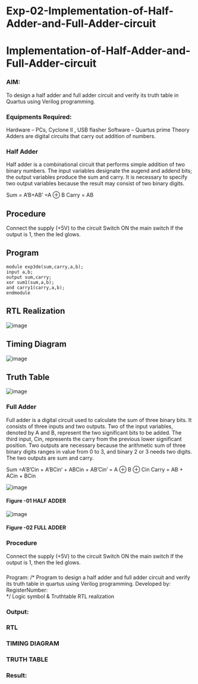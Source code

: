 # Exp-02-Implementation-of-Half-Adder-and-Full-Adder-circuit

# Implementation-of-Half-Adder-and-Full-Adder-circuit
### AIM:
To design a half adder and full adder circuit and verify its truth table in Quartus using Verilog programming.

### Equipments Required:
Hardware – PCs, Cyclone II , USB flasher
Software – Quartus prime
Theory
Adders are digital circuits that carry out addition of numbers.

### Half Adder
Half adder is a combinational circuit that performs simple addition of two binary numbers. The input variables designate the augend and addend bits; the output variables produce the sum and carry. It is necessary to specify two output variables because the result may consist of two binary digits.

Sum = A’B+AB’ =A ⊕ B Carry = AB
## Procedure
Connect the supply (+5V) to the circuit Switch ON the main switch If the output is 1, then the led glows.
## Program
```
module exp3de(sum,carry,a,b); 
input a,b; 
output sum,carry; 
xor sum1(sum,a,b); 
and carry1(carry,a,b); 
endmodule
```
## RTL Realization
![image](https://github.com/arshitha7/Exp-02-Implementation-of-Half-Adder-and-Full-Adder-circuit/assets/144979143/6c3f0818-f9e4-46f6-8c1b-2c08956c1352)
## Timing Diagram
![image](https://github.com/arshitha7/Exp-02-Implementation-of-Half-Adder-and-Full-Adder-circuit/assets/144979143/ed85bf01-2824-4da4-9d0c-23f7b6045543)
## Truth Table
![image](https://github.com/arshitha7/Exp-02-Implementation-of-Half-Adder-and-Full-Adder-circuit/assets/144979143/46710f81-2628-42f6-9d6c-2721cad31ff4)



### Full Adder
Full adder is a digital circuit used to calculate the sum of three binary bits. It consists of three inputs and two outputs. Two of the input variables, denoted by A and B, represent the two significant bits to be added. The third input, Cin, represents the carry from the previous lower significant position. Two outputs are necessary because the arithmetic sum of three binary digits ranges in value from 0 to 3, and binary 2 or 3 needs two digits. The two outputs are sum and carry.

Sum =A’B’Cin + A’BCin’ + ABCin + AB’Cin’ = A ⊕ B ⊕ Cin Carry = AB + ACin + BCin

 ![image](https://user-images.githubusercontent.com/36288975/163552156-a13e5a56-c638-4110-97d9-8896907c8d25.png)

#### Figure -01 HALF ADDER 


![image](https://user-images.githubusercontent.com/36288975/163552057-b3547877-6d07-45b4-b7e0-bcfebfad9e1d.png)

#### Figure -02 FULL ADDER 

### Procedure

Connect the supply (+5V) to the circuit
Switch ON the main switch
If the output is 1, then the led glows.
### 
Program:
/*
Program to design a half adder and full adder circuit and verify its truth table in quartus using Verilog programming.
Developed by: 
RegisterNumber:  
*/
Logic symbol & Truthtable
RTL realization

### Output:
### RTL
### TIMING DIAGRAM


### TRUTH TABLE 

### Result:
